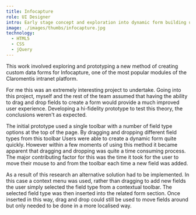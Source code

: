 ```yaml
---
title: Infocapture
role: UI Designer
intro: Early stage concept and exploration into dynamic form building using drag and drop.
image: ./images/thumbs/infocapture.jpg
technology:
  - HTML5
  - CSS
  - jQuery
---
```

This work involved exploring and prototyping a new method of creating custom data forms for Infocapture, one of the most popular modules of the Claromentis intranet platform.

For me this was an extremely interesting project to undertake. Going into this project, myself and the rest of the team assumed that having the ability to drag and drop fields to create a form would provide a much improved user experience. Developing a hi-fidelity prototype to test this theory, the conclusions weren't as expected.

The initial prototype used a single toolbar with a number of field type options at the top of the page. By dragging and dropping different field types from this toolbar Users were able to create a dynamic form quite quickly. However within a few moments of using this method it became apparent that dragging and dropping was quite a time consuming process. The major contributing factor for this was the time it took for the user to move their mouse to and from the toolbar each time a new field was added.

As a result of this research an alternative solution had to be implemented. In this case a context menu was used, rather than dragging to add new fields the user simply selected the field type from a contextual toolbar. The selected field type was then inserted into the related form section. Once inserted in this way, drag and drop could still be used to move fields around but only needed to be done in a more localised way.